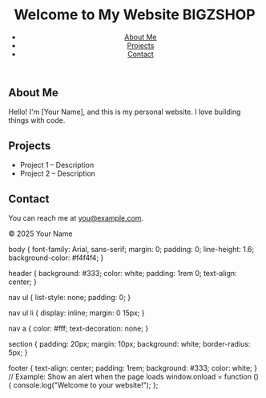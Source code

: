 <!DOCTYPE html>
<html lang="en">
<head>
  <meta charset="UTF-8" />
  <meta name="viewport" content="width=device-width, initial-scale=1.0"/>
  <title>My Website</title>
  <link rel="stylesheet" href="style.css"/>
</head>
<body>
  <header>
    <h1>Welcome to My Website BIGZSHOP</h1>
    <nav>
      <ul>
        <li><a href="#about">About Me</a></li>
        <li><a href="#projects">Projects</a></li>
        <li><a href="#contact">Contact</a></li>
      </ul>
    </nav>
  </header>

  <section id="about">
    <h2>About Me</h2>
    <p>Hello! I'm [Your Name], and this is my personal website. I love building things with code.</p>
  </section>

  <section id="projects">
    <h2>Projects</h2>
    <ul>
      <li>Project 1 – Description</li>
      <li>Project 2 – Description</li>
    </ul>
  </section>

  <section id="contact">
    <h2>Contact</h2>
    <p>You can reach me at <a href="mailto:you@example.com">you@example.com</a>.</p>
  </section>

  <footer>
    <p>&copy; 2025 Your Name</p>
  </footer>

  <script src="script.js"></script>
</body>
</html>
body {
  font-family: Arial, sans-serif;
  margin: 0;
  padding: 0;
  line-height: 1.6;
  background-color: #f4f4f4;
}

header {
  background: #333;
  color: white;
  padding: 1rem 0;
  text-align: center;
}

nav ul {
  list-style: none;
  padding: 0;
}

nav ul li {
  display: inline;
  margin: 0 15px;
}

nav a {
  color: #fff;
  text-decoration: none;
}

section {
  padding: 20px;
  margin: 10px;
  background: white;
  border-radius: 5px;
}

footer {
  text-align: center;
  padding: 1rem;
  background: #333;
  color: white;
}
// Example: Show an alert when the page loads
window.onload = function () {
  console.log("Welcome to your website!");
};
